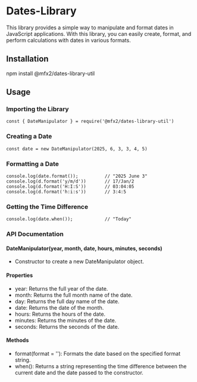 # Dates-Library

This library provides a simple way to manipulate and format dates in JavaScript applications. With this library, you can easily create, format, and perform calculations with dates in various formats.

## Installation
npm install @mfx2/dates-library-util

## Usage

### Importing the Library
```const { DateManipulator } = require('@mfx2/dates-library-util')```

### Creating a Date
```const date = new DateManipulator(2025, 6, 3, 3, 4, 5)```

### Formatting a Date
```console.log(date.format());          // "2025 June 3"```
```console.log(d.format('y/m/d'))       // 17/Jan/2```
```console.log(d.format('H:I:S'))       // 03:04:05```
```console.log(d.format('h:i:s'))       // 3:4:5```

### Getting the Time Difference
```console.log(date.when());            // "Today"```


### API Documentation

#### DateManipulator(year, month, date, hours, minutes, seconds)
- Constructor to create a new DateManipulator object.

#### Properties
 - year: Returns the full year of the date.
 - month: Returns the full month name of the date.
 - day: Returns the full day name of the date.
 - date: Returns the date of the month.
 - hours: Returns the hours of the date.
 - minutes: Returns the minutes of the date.
 - seconds: Returns the seconds of the date.

#### Methods
 - format(format = ''): Formats the date based on the specified format string.
 - when(): Returns a string representing the time difference between the current date and the date passed to the constructor.